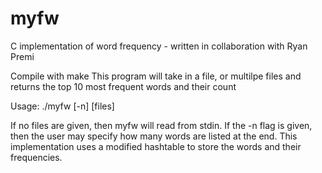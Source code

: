 # myfw
C implementation of word frequency - written in collaboration with Ryan Premi

Compile with make
This program will take in a file, or multilpe files and returns the top 10 most frequent words and their count

Usage: ./myfw [-n] <num> [files]

If no files are given, then myfw will read from stdin.
If the -n flag is given, then the user may specify how many words are listed at the end.
This implementation uses a modified hashtable to store the words and their frequencies.
